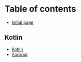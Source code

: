 # Table of contents

* [Initial page](README.md)

## Kotlin

* [Kotlin](kotlin/kotlin.md)
* [Android](android.md)

